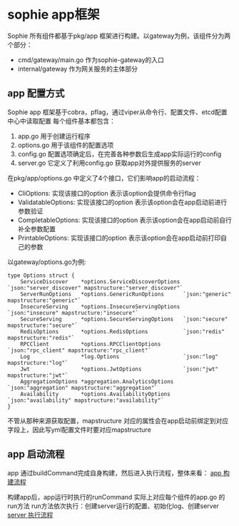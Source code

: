 # sophie app框架

Sophie 所有组件都基于pkg/app 框架进行构建。以gateway为例，该组件分为两个部分：
 - cmd/gateway/main.go 作为sophie-gateway的入口
 - internal/gateway 作为网关服务的主体部分

## app 配置方式
Sophie app 框架基于cobra，pflag，通过viper从命令行、配置文件、etcd配置中心中读取配置
每个组件基本都包含：
1. app.go 用于创建运行程序
2. options.go 用于该组件的配置选项
3. config.go 配置选项确定后，在完善各种参数后生成app实际运行的config
4. server.go 它定义了利用config.go 获取app对外提供服务的server

在pkg/app/options.go 中定义了4个接口，它们影响app的启动流程：
 - CliOptions: 实现该接口的option 表示该option会提供命令行flag
 - ValidatableOptions: 实现该接口的option 表示该option会在app启动前进行参数验证
 - CompletableOptions: 实现该接口的option 表示该option会在app启动前自行补全参数配置
 - PrintableOptions: 实现该接口的option 表示该option会在app启动前打印自己的参数

以gateway/options.go为例:
```
type Options struct {
	ServiceDiscover    *options.ServiceDiscoverOptions `json:"server_discover" mapstructure:"server_discover"`
	ServerRunOptions   *options.GenericRunOptions      `json:"generic" mapstructure:"generic"`
	InsecureServing    *options.InsecureServingOptions `json:"insecure" mapstructure:"insecure"`
	SecureServing      *options.SecureServingOptions   `json:"secure" mapstructure:"secure"`
	RedisOptions       *options.RedisOptions           `json:"redis" mapstructure:"redis"`
	RPCClient          *options.RPCClientOptions       `json:"rpc_client" mapstructure:"rpc_client"`
	Log                *log.Options                    `json:"log" mapstructure:"log"`
	Jwt                *options.JwtOptions             `json:"jwt" mapstructure:"jwt"`
	AggregationOptions *aggregation.AnalyticsOptions   `json:"aggregation" mapstructure:"aggregation"`
	Availability       *options.AvailabilityOptions    `json:"availability" mapstructure:"availability"`
}
```
不管从那种来源获取配置，mapstructure 对应的属性会在app启动前绑定到对应字段上，因此写yml配置文件时要对应mapstructure

## app 启动流程
app 通过buildCommand完成自身构建，然后进入执行流程，整体来看：
[app 构建流程](../images/app.png)

构建app后，app运行时执行的runCommand 实际上对应每个组件的app.go 的run方法
run方法依次执行：创建server运行的配置、初始化log、创建server
[server 执行流程](../images/server.png)

